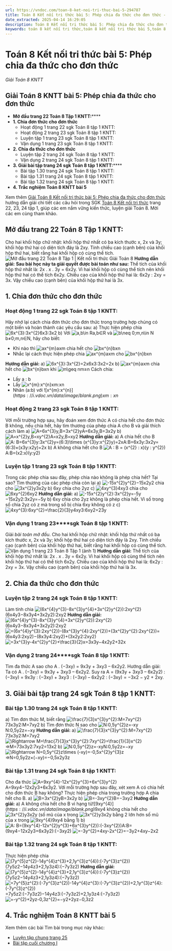 ```yaml
---
url: https://vndoc.com/toan-8-ket-noi-tri-thuc-bai-5-294787
title: Toán 8 Kết nối tri thức bài 5: Phép chia đa thức cho đơn thức - Giải Toán 8 KNTT - VnDoc.com
date_extracted: 2025-04-14 16:29:05
description: Toán 8 Kết nối tri thức bài 5: Phép chia đa thức cho đơn thức được VnDoc biên soạn lời giải nhằm giúp các em nắm được nội dung bài 5 Phép chia đa thức cho đơn thức, Toán 8 sách Kết nối tri thức. Mời các em tham khảo lời giải
keywords: toán 8 kết nối tri thức,toán 8 kết nối tri thức bài 5,toán 8 kết nối tri thức bài Phép chia đa thức cho đơn thức,toán lớp 8 kết nối tri thức,giải toán 8 kết nối tri thức,giải sgk toán 8 kết nối tri thức,chia đa thức cho đơn thức lớp 8,toán 8 kết nối tri thức với cuộc sống,toán 8 Phép chia đa thức cho đơn thức,giải toán 8,giải toán 8 kntt,giải toán 8 kntt bài 5,giải toán 8 kết nối tri thức bài 5,bài 5 phép chia đa thức cho đơn thức,phép chia đa thức cho đơn thức lớp 8
---
```


# Toán 8 Kết nối tri thức bài 5: Phép chia đa thức cho đơn thức
 _Giải Toán 8 KNTT_
## **Giải Toán 8 KNTT bài 5: Phép chia đa thức cho đơn thức**
  * **Mở đầu trang 22 Toán 8 Tập 1 KNTT:******
  * **1\. Chia đơn thức cho đơn thức**
    * Hoạt động 1 trang 22 sgk Toán 8 tập 1 KNTT: 
    * Hoạt động 2 trang 23 sgk Toán 8 tập 1 KNTT:
    * Luyện tập 1 trang 23 sgk Toán 8 tập 1 KNTT:
    * Vận dụng 1 trang 23 sgk Toán 8 tập 1 KNTT:
  * **2\. Chia đa thức cho đơn thức**
    * Luyện tập 2 trang 24 sgk Toán 8 tập 1 KNTT:
    * Vận dụng 2 trang 24 sgk Toán 8 tập 1 KNTT:
  * **3\. Giải bài tập trang 24 sgk Toán 8 tập 1 KNTT:******
    * Bài tập 1.30 trang 24 sgk Toán 8 tập 1 KNTT: 
    * Bài tập 1.31 trang 24 sgk Toán 8 tập 1 KNTT:
    * Bài tập 1.32 trang 24 sgk Toán 8 tập 1 KNTT:
  * **4\. Trắc nghiệm Toán 8 KNTT bài 5**

Xem thêm
[Giải Toán 8 Kết nối tri thức bài 5: Phép chia đa thức cho đơn thức](<https://vndoc.com/toan-8-ket-noi-tri-thuc-bai-5-294787>) hướng dẫn giải chi tiết các câu hỏi trong SGK [Toán 8 Kết nối tri thức](<https://vndoc.com/toan-8-ket-noi-tri-thuc>) trang 22, 23, 24 tập 1, giúp các em nắm vững kiến thức, luyện giải Toán 8. Mời các em cùng tham khảo.
## **Mở đầu trang 22 Toán 8 Tập 1 KNTT:**
Cho hai khối hộp chữ nhật: khối hộp thứ nhất có ba kích thước x, 2x và 3y; khối hộp thứ hai có diện tích đáy là 2xy. Tính chiều cao \(cạnh bên\) của khối hộp thứ hai, biết rằng hai khối hộp có cùng thể tích.
![Mở đầu trang 22 Toán 8 Tập 1 | Kết nối tri thức Giải Toán 8](https://i.vdoc.vn/data/image/2024/09/21/mo-dau-trang-22-toan-8-tap-1.png)
**Hướng dẫn giải:**
**Sau bài học này ta giải quyết được bài toán như sau:**
Thể tích của khối hộp thứ nhất là: 2x . x . 3y = 6x2y.
Vì hai khối hộp có cùng thể tích nên khối hộp thứ hai có thể tích 6x2y.
Chiều cao của khối hộp thứ hai là: 6x2y : 2xy = 3x.
Vậy chiều cao \(cạnh bên\) của khối hộp thứ hai là 3x.
## 1\. Chia đơn thức cho đơn thức
### **Hoạt động 1 trang 22 sgk Toán 8 tập 1 KNTT:**
Hãy nhớ lại cách chia đơn thức cho đơn thức trong trường hợp chúng có một biến và hoàn thành các yêu cầu sau:
a\) Thực hiện phép chia ![6x^{3}:3x^{2}](https://i.vdoc.vn/data/image/blank.png)6x3:3x2
b\) Với ![a,b\\in R](https://i.vdoc.vn/data/image/blank.png)a,b∈R và ![b\\neq 0;m,n\\in N](https://i.vdoc.vn/data/image/blank.png)b≠0;m,n∈N, hãy cho biết:
  * Khi nào thì ![ax^{m}](https://i.vdoc.vn/data/image/blank.png)axm chia hết cho ![bx^{n}](https://i.vdoc.vn/data/image/blank.png)bxn
  * Nhắc lại cách thực hiện phép chia ![ax^{m}](https://i.vdoc.vn/data/image/blank.png)axm cho ![bx^{n}](https://i.vdoc.vn/data/image/blank.png)bxn

**Hướng dẫn giải:**
a\) ![6x^{3}:3x^{2}=2x](https://i.vdoc.vn/data/image/blank.png)6x3:3x2=2x
b\) ![ax^{m}](https://i.vdoc.vn/data/image/blank.png)axm chia hết cho ![bx^{n}](https://i.vdoc.vn/data/image/blank.png)bxn khi ![m\\geq n](https://i.vdoc.vn/data/image/blank.png)m≥n
Cách chia:
  * Lấy a : b
  * Lấy ![x^{m}:x^{n}](https://i.vdoc.vn/data/image/blank.png)xm:xn
  * Nhân \(a:b\) với ![x^{m}:x^{n}$](https://i.vdoc.vn/data/image/blank.png)xm:xn$

### **Hoạt động 2 trang 23 sgk Toán 8 tập 1 KNTT:**
Với mỗi trường hợp sau, hãy đoán xem đơn thức A có chia hết cho đơn thức B không, nếu chia hết, hãy tìm thương của phép chia A cho B và giải thích cách làm
a\) ![A=6x^{3}y,B=3x^{2}y](https://i.vdoc.vn/data/image/blank.png)A=6x3y,B=3x2y
b\) ![A=x^{2}y,B=xy^{2}](https://i.vdoc.vn/data/image/blank.png)A=x2y,B=xy2
**Hướng dẫn giải:**
a\) A chia hết cho B
![A: B=6x^{3}y:3x^{2}y=\(6:3\)\\times \(x^{3}y:x^{2}y\)=2x](https://i.vdoc.vn/data/image/blank.png)A:B=6x3y:3x2y=\(6:3\)×\(x3y:x2y\)=2x
b\) A không chia hết cho B
![A : B = \(x^{2} : x\)\(y : y^{2}\)](https://i.vdoc.vn/data/image/blank.png)A:B=\(x2:x\)\(y:y2\)
### **Luyện tập 1 trang 23 sgk Toán 8 tập 1 KNTT:**
Trong các phép chia sau đây, phép chia nào không là phép chia hết? Tại sao? Tìm thương của các phép chia còn lại
a\) ![-15x^{2}y^{2}](https://i.vdoc.vn/data/image/blank.png)−15x2y2 chia cho ![3x^{2}y](https://i.vdoc.vn/data/image/blank.png)3x2y
b\) 6xy chia cho 2yz
c\) ![4xy^{3}](https://i.vdoc.vn/data/image/blank.png)4xy3 chia cho ![6xy^{2}](https://i.vdoc.vn/data/image/blank.png)6xy2
**Hướng dẫn giải:**
a\) ![-15x^{2}y^{2}:3x^{2}y=-5y](https://i.vdoc.vn/data/image/blank.png)−15x2y2:3x2y=−5y
b\) 6xy chia cho 2yz không là phép chia hết. Vì số trong số chia 2yz có z mà trong số bị chia 6xy không có z
c\) ![4xy^{3}:6xy^{2}=\\frac{2}{3}y](https://i.vdoc.vn/data/image/blank.png)4xy3:6xy2=23y
### **Vận dụng 1 trang 23****sgk Toán 8 tập 1 KNTT:**
Giải _bài toán mở đầu_.
Cho hai khối hộp chữ nhật: khối hộp thứ nhất có ba kích thước x, 2x và 3y; khối hộp thứ hai có diện tích đáy là 2xy. Tính chiều cao \(cạnh bên\) của khối hộp thứ hai, biết rằng hai khối hộp có cùng thể tích.
![Vận dụng 1 trang 23 Toán 8 Tập 1 \(ảnh 1\)](https://i.vdoc.vn/data/image/2023/09/19/mo-dau-trang-22-toan-8-tap-1.png)
**Hướng dẫn giải:**
Thể tích của khối hộp thứ nhất là: 2x . x . 3y = 6x2y.
Vì hai khối hộp có cùng thể tích nên khối hộp thứ hai có thể tích 6x2y.
Chiều cao của khối hộp thứ hai là: 6x2y : 2xy = 3x.
Vậy chiều cao \(cạnh bên\) của khối hộp thứ hai là 3x.
## 2\. Chia đa thức cho đơn thức
### **Luyện tập 2 trang 24 sgk Toán 8 tập 1 KNTT:**
Làm tính chia ![\(6x^{4}y^{3}-8x^{3}y^{4}+3x^{2}y^{2}\):2xy^{2}](https://i.vdoc.vn/data/image/blank.png)\(6x4y3−8x3y4+3x2y2\):2xy2
**Hướng dẫn giải:**
![\(6x^{4}y^{3}-8x^{3}y^{4}+3x^{2}y^{2}\):2xy^{2}](https://i.vdoc.vn/data/image/blank.png)\(6x4y3−8x3y4+3x2y2\):2xy2
![=\(6x^{4}y^{3}:2xy^{2}\)-\(8x^{3}y^{4}:2xy^{2}\)+\(3x^{2}y^{2}:2xy^{2}\)](https://i.vdoc.vn/data/image/blank.png)=\(6x4y3:2xy2\)−\(8x3y4:2xy2\)+\(3x2y2:2xy2\)
![=3x^{3}y-4x^{2}y^{2}+\\frac{3}{2}x](https://i.vdoc.vn/data/image/blank.png)=3x3y−4x2y2+32x
### **Vận dụng 2 trang 24****sgk Toán 8 tập 1 KNTT:**
Tìm đa thức A sao cho A . \(−3xy\) = 9x3y + 3xy3 – 6x2y2.
Hướng dẫn giải:
Ta có A . \(−3xy\) = 9x3y + 3xy3 – 6x2y2.
Suy ra A = \(9x3y + 3xy3 – 6x2y2\) : \(−3xy\)
= 9x3y : \(−3xy\) + 3xy3 : \(−3xy\) – 6x2y2 : \(−3xy\)
= −3x2 − y2 \+ 2xy.
## 3\. Giải bài tập trang 24 sgk Toán 8 tập 1 KNTT:
### **Bài tập 1.30 trang 24 sgk Toán 8 tập 1 KNTT:**
a\) Tìm đơn thức M, biết rằng ![\\frac{7}{3}x^{3}y^{2}:M=7xy^{2}](https://i.vdoc.vn/data/image/blank.png)73x3y2:M=7xy2
b\) Tìm đơn thức N sao cho ![N:0,5y^{2}z=-xy](https://i.vdoc.vn/data/image/blank.png)N:0,5y2z=−xy
**Hướng dẫn giải:**
a\) ![\\frac{7}{3}x^{3}y^{2}:M=7xy^{2}](https://i.vdoc.vn/data/image/blank.png)73x3y2:M=7xy2
![\\Rightarrow M=\\frac{7}{3}x^{3}y^{2}:7xy^{2}=\\frac{1}{3}x^{2}](https://i.vdoc.vn/data/image/blank.png)⇒M=73x3y2:7xy2=13x2
b\) ![N:0,5y^{2}z=-xy](https://i.vdoc.vn/data/image/blank.png)N:0,5y2z=−xy
![\\Rightarrow N=0,5y^{2}z\\times \(-xy\)=-0,5x^{2}y^{3}z](https://i.vdoc.vn/data/image/blank.png)⇒N=0,5y2z×\(−xy\)=−0,5x2y3z
### Bài tập 1.31 trang 24 sgk Toán 8 tập 1 KNTT:
Cho đa thức ![A=9xy^{4}-12x^{2}y^{3}+6x^{3}y^{2}](https://i.vdoc.vn/data/image/blank.png)A=9xy4−12x2y3+6x3y2. Với mỗi trường hợp sau đây, xét xem A có chia hết cho đơn thức B hay không? Thực hiện phép chia trong trường hợp A chia hết cho B.
a\) ![B=3x^{2}y](https://i.vdoc.vn/data/image/blank.png)B=3x2y
b\) ![B=-3xy^{2}](https://i.vdoc.vn/data/image/blank.png)B=−3xy2
**Hướng dẫn giải:**
a\) A không chia hết cho B vì hạng tử![9xy^{4}$](https://i.vdoc.vn/data/image/blank.png)9xy4$ không chia hết cho ![3x^{2}y](https://i.vdoc.vn/data/image/blank.png)3x2y \(số mũ của x trong ![3x^{2}y](https://i.vdoc.vn/data/image/blank.png)3x2y bằng 2 lớn hơn số mũ của x trong ![9xy^{4}](https://i.vdoc.vn/data/image/blank.png)9xy4 bằng 1\)
b\) ![A: B=\(9xy^{4}-12x^{2}y^{3}+6x^{3}y^{2}\):\(-3xy^{2}\)](https://i.vdoc.vn/data/image/blank.png)A:B=\(9xy4−12x2y3+6x3y2\):\(−3xy2\)
![=-3y^{2}+4xy-2x^{2}](https://i.vdoc.vn/data/image/blank.png)=−3y2+4xy−2x2
### Bài tập 1.32 trang 24 sgk Toán 8 tập 1 KNTT:
Thực hiện phép chia ![\(7y^{5}z^{2}-14y^{4}z^{3}+2,1y^{3}z^{4}\):\(-7y^{3}z^{2}\)](https://i.vdoc.vn/data/image/blank.png)\(7y5z2−14y4z3+2,1y3z4\):\(−7y3z2\)
**Hướng dẫn giải:**
![\(7y^{5}z^{2}-14y^{4}z^{3}+2,1y^{3}z^{4}\):\(-7y^{3}z^{2}\)](https://i.vdoc.vn/data/image/blank.png)\(7y5z2−14y4z3+2,1y3z4\):\(−7y3z2\)
![=7y^{5}z^{2}:\(-7y^{3}z^{2}\)-14y^{4}z^{3}:\(-7y^{3}z^{2}\)+2,1y^{3}z^{4}:\(-7y^{3}z^{2}\)](https://i.vdoc.vn/data/image/blank.png)=7y5z2:\(−7y3z2\)−14y4z3:\(−7y3z2\)+2,1y3z4:\(−7y3z2\)
![=-y^{2}+2yz-0,3z^{2}](https://i.vdoc.vn/data/image/blank.png)=−y2+2yz−0,3z2
## 4\. Trắc nghiệm Toán 8 KNTT bài 5
Xem thêm các bài Tìm bài trong mục này khác:
  * [Luyện tập chung trang 25](</toan-8-ket-noi-tri-thuc-bai-luyen-tap-chung-trang-25-294792>)
  * [Bài tập cuối chương I](</toan-8-ket-noi-tri-thuc-bai-tap-cuoi-chuong-i-294888>)


